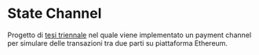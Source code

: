 # State Channel
Progetto di [tesi triennale](https://amslaurea.unibo.it/20608/_) nel quale viene implementato un payment channel per simulare delle transazioni tra due parti su piattaforma Ethereum. 
